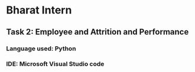 # Bharat Intern
## Task 2: Employee and Attrition and Performance
### Language used: Python
### IDE: Microsoft Visual Studio code
